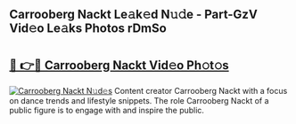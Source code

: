 ## Carrooberg Nackt Le𝚊k𝚎d N𝚞𝚍e - Part-GzV Vid𝚎o Le𝚊ks Photos rDmSo

# <h2><a href="http://fb03czo.evod.top/?m=Carrooberg+Nackt">🔗 👉🔴 Carrooberg Nackt Vid𝚎o Ph𝚘t𝚘s</a></h2>

[![Carrooberg Nackt N𝚞d𝚎s](https://i.imgur.com/8V9OHl7.gif)](http://fb03czo.evod.top/?m=Carrooberg+Nackt)
Content creator Carrooberg Nackt with a focus on dance trends and lifestyle snippets. The role Carrooberg Nackt of a public figure is to engage with and inspire the public. 
